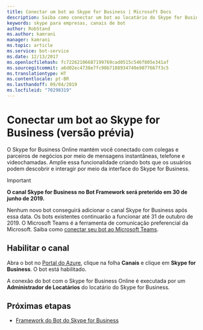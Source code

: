 ```yaml
---
title: Conectar um bot ao Skype for Business | Microsoft Docs
description: Saiba como conectar um bot ao locatário do Skype for Business.
keywords: skype para empresas, canais de bot
author: RobStand
ms.author: kamrani
manager: kamrani
ms.topic: article
ms.service: bot-service
ms.date: 12/13/2017
ms.openlocfilehash: fc72262106687199769cad0515c546f805e341af
ms.sourcegitcommit: a6d02ec4738e7fc90b7108934740e9077667f3c5
ms.translationtype: HT
ms.contentlocale: pt-BR
ms.lasthandoff: 09/04/2019
ms.locfileid: "70298319"
---
```

# <a name="connect-a-bot-to-skype-for-business-preview"></a>Conectar um bot ao Skype for Business (versão prévia)

O Skype for Business Online mantém você conectado com colegas e parceiros de negócios por meio de mensagens instantâneas, telefone e videochamadas. Amplie essa funcionalidade criando bots que os usuários podem descobrir e interagir por meio da interface do Skype for Business.

> [!IMPORTANT]
> **O canal Skype for Business no Bot Framework será preterido em 30 de junho de 2019.**
> 
> Nenhum novo bot conseguirá adicionar o canal Skype for Business após essa data.  Os bots existentes continuarão a funcionar até 31 de outubro de 2019. O Microsoft Teams é a ferramenta de comunicação preferencial da Microsoft.  Saiba como [conectar seu bot ao Microsoft Teams](https://msdn.microsoft.com/microsoft-teams/bots).

## <a name="enable-the-channel"></a>Habilitar o canal

Abra o bot no [Portal do Azure](https://portal.azure.com/), clique na folha **Canais** e clique em **Skype for Business**. O bot está habilitado. 

A conexão do bot com o Skype for Business Online é executada por um **Administrador de Locatários** do locatário do Skype for Business.

## <a name="next-steps"></a>Próximas etapas
* [Framework do Bot do Skype for Business](https://msdn.microsoft.com/skype/Skype-For-Business-Bot-Framework/docs/overview)







